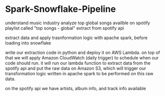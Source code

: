 # Spark-Snowflake-Pipeline

understand music industry
analyze top global songs availble on spotify playlist called "top songs - global"
extract from spotify api

extract data and apply trasnformation logic with apache spark, before loading into snowflake

write our extraction code in python and deploy it on AWS Lambda. on top of that we will apply Amazon CloudWatch (daily trigger) to schedule when our code should run. it will run our lambda function to extract data from the spotify api and put the raw data on Amazon S3, which will trigger our transformation logic written in apache spark to be performed on this raw data.

on the spotify api we have artists, album info, and track info available
